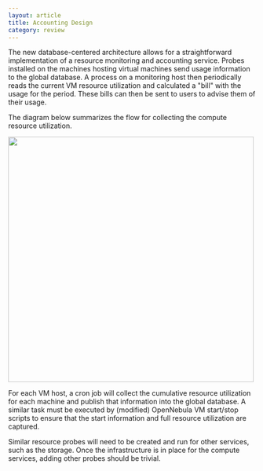 ```yaml
---
layout: article
title: Accounting Design
category: review
---
```


The new database-centered architecture allows for a straightforward
implementation of a resource monitoring and accounting service.
Probes installed on the machines hosting virtual machines send usage
information to the global database.  A process on a monitoring host
then periodically reads the current VM resource utilization and
calculated a "bill" with the usage for the period.  These bills can
then be sent to users to advise them of their usage.

The diagram below summarizes the flow for collecting the compute
resource utilization.

<img width="500px" src="http://stratuslab.eu/img/accounting-design.png" />

For each VM host, a cron job will collect the cumulative resource
utilization for each machine and publish that information into the
global database.  A similar task must be executed by (modified)
OpenNebula VM start/stop scripts to ensure that the start information
and full resource utilization are captured.

Similar resource probes will need to be created and run for other
services, such as the storage.  Once the infrastructure is in place
for the compute services, adding other probes should be trivial. 
